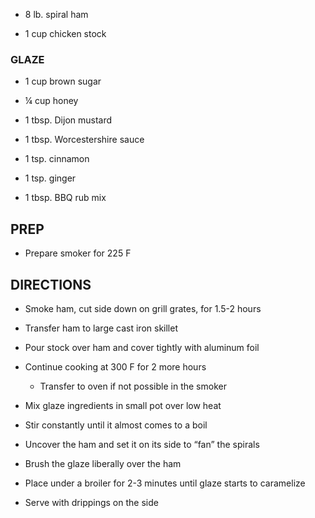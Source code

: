 - 8 lb. spiral ham

- 1 cup chicken stock

### GLAZE

  - 1 cup brown sugar

  - ¼ cup honey

  - 1 tbsp. Dijon mustard

  - 1 tbsp. Worcestershire sauce

  - 1 tsp. cinnamon

  - 1 tsp. ginger

  - 1 tbsp. BBQ rub mix

## PREP

- Prepare smoker for 225 F

## DIRECTIONS

- Smoke ham, cut side down on grill grates, for 1.5-2 hours

- Transfer ham to large cast iron skillet

- Pour stock over ham and cover tightly with aluminum foil

- Continue cooking at 300 F for 2 more hours

  - Transfer to oven if not possible in the smoker

- Mix glaze ingredients in small pot over low heat

- Stir constantly until it almost comes to a boil

- Uncover the ham and set it on its side to “fan” the spirals

- Brush the glaze liberally over the ham

- Place under a broiler for 2-3 minutes until glaze starts to
    caramelize

- Serve with drippings on the side
